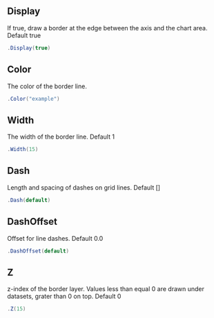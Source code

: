 ## Display
If true, draw a border at the edge between the axis and the chart area.
            Default true
```csharp
.Display(true)
```

## Color
The color of the border line.
```csharp
.Color("example")
```

## Width
The width of the border line. Default 1
```csharp
.Width(15)
```

## Dash
Length and spacing of dashes on grid lines. Default []
```csharp
.Dash(default)
```

## DashOffset
Offset for line dashes. Default 0.0
```csharp
.DashOffset(default)
```

## Z
z-index of the border layer. Values less than equal 0 are drawn under datasets, grater than 0 on top.
            Default 0
```csharp
.Z(15)
```

